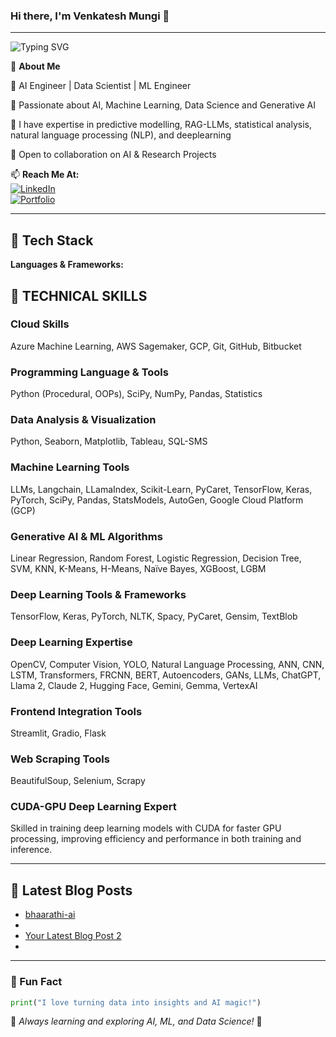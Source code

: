 ### Hi there, I'm Venkatesh Mungi 👋

---
<img src="https://readme-typing-svg.demolab.com?font=Fira+Code&weight=500&size=22&pause=1000&color=3498DB&width=500&lines=AI-ML+Engineer+%7C+Data+Scientist+" alt="Typing SVG">


🌟 **About Me**  

🔹 AI Engineer | Data Scientist | ML Engineer

🔹 Passionate about AI, Machine Learning, Data Science and Generative AI 

🔹 I have expertise in predictive modelling, RAG-LLMs, statistical analysis, natural language processing (NLP), and deeplearning

🔹 Open to collaboration on AI & Research Projects  

📫 **Reach Me At:**  
[![LinkedIn](https://img.shields.io/badge/LinkedIn-%230A66C2?style=for-the-badge&logo=linkedin&logoColor=white)](https://linkedin.com/in/yourprofile)  
[![Portfolio](https://img.shields.io/badge/Portfolio-%23FF5733?style=for-the-badge&logo=firefox&logoColor=white)](https://yourportfolio.com)  

---

## 🚀 Tech Stack

**Languages & Frameworks:**  
## 🚀 TECHNICAL SKILLS

### **Cloud Skills**
Azure Machine Learning, AWS Sagemaker, GCP, Git, GitHub, Bitbucket

### **Programming Language & Tools**
Python (Procedural, OOPs), SciPy, NumPy, Pandas, Statistics

### **Data Analysis & Visualization**
Python, Seaborn, Matplotlib, Tableau, SQL-SMS

### **Machine Learning Tools**
LLMs, Langchain, LLamaIndex, Scikit-Learn, PyCaret, TensorFlow, Keras, PyTorch, SciPy, Pandas, StatsModels, AutoGen, Google Cloud Platform (GCP)

### **Generative AI & ML Algorithms**
Linear Regression, Random Forest, Logistic Regression, Decision Tree, SVM, KNN, K-Means, H-Means, Naïve Bayes, XGBoost, LGBM

### **Deep Learning Tools & Frameworks**
TensorFlow, Keras, PyTorch, NLTK, Spacy, PyCaret, Gensim, TextBlob

### **Deep Learning Expertise**
OpenCV, Computer Vision, YOLO, Natural Language Processing, ANN, CNN, LSTM, Transformers, FRCNN, BERT, Autoencoders, GANs, LLMs, ChatGPT, Llama 2, Claude 2, Hugging Face, Gemini, Gemma, VertexAI

### **Frontend Integration Tools**
Streamlit, Gradio, Flask

### **Web Scraping Tools**
BeautifulSoup, Selenium, Scrapy

### **CUDA-GPU Deep Learning Expert**
Skilled in training deep learning models with CUDA for faster GPU processing, improving efficiency and performance in both training and inference.

---

## 📰 Latest Blog Posts

<!-- BLOG-POST-LIST:START -->

- [bhaarathi-ai](https://bhaarathi-ai.blogspot.com/)
- 
- [Your Latest Blog Post 2](https://yourblog.com/post2)
- 
<!-- BLOG-POST-LIST:END -->

---

### 🎯 Fun Fact
```python
print("I love turning data into insights and AI magic!")
```

🌱 _Always learning and exploring AI, ML, and Data Science!_ 🚀

